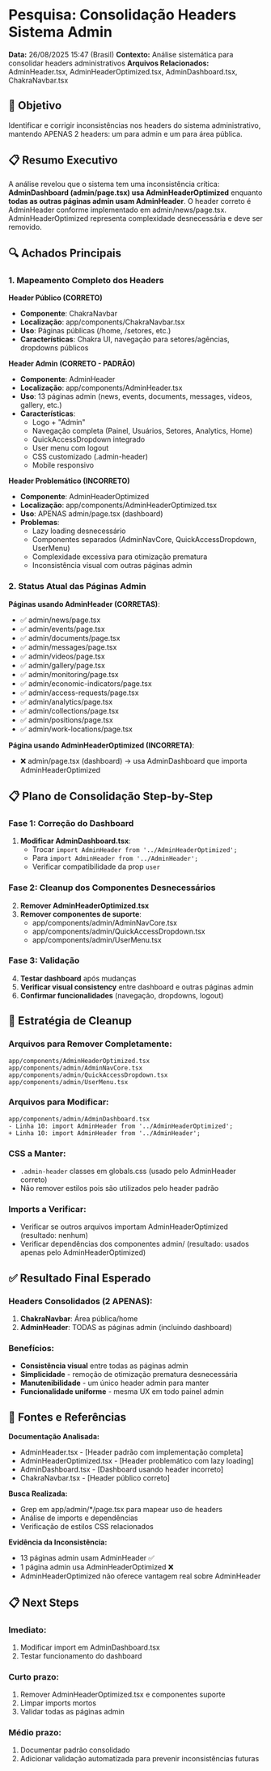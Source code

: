 # Pesquisa: Consolidação Headers Sistema Admin

**Data:** 26/08/2025 15:47 (Brasil)
**Contexto:** Análise sistemática para consolidar headers administrativos
**Arquivos Relacionados:** AdminHeader.tsx, AdminHeaderOptimized.tsx, AdminDashboard.tsx, ChakraNavbar.tsx

## 🎯 Objetivo
Identificar e corrigir inconsistências nos headers do sistema administrativo, mantendo APENAS 2 headers: um para admin e um para área pública.

## 📋 Resumo Executivo
A análise revelou que o sistema tem uma inconsistência crítica: **AdminDashboard (admin/page.tsx) usa AdminHeaderOptimized** enquanto **todas as outras páginas admin usam AdminHeader**. O header correto é AdminHeader conforme implementado em admin/news/page.tsx. AdminHeaderOptimized representa complexidade desnecessária e deve ser removido.

## 🔍 Achados Principais

### 1. Mapeamento Completo dos Headers

**Header Público (CORRETO)**
- **Componente**: ChakraNavbar
- **Localização**: app/components/ChakraNavbar.tsx
- **Uso**: Páginas públicas (/home, /setores, etc.)
- **Características**: Chakra UI, navegação para setores/agências, dropdowns públicos

**Header Admin (CORRETO - PADRÃO)**
- **Componente**: AdminHeader 
- **Localização**: app/components/AdminHeader.tsx
- **Uso**: 13 páginas admin (news, events, documents, messages, videos, gallery, etc.)
- **Características**: 
  - Logo + "Admin"
  - Navegação completa (Painel, Usuários, Setores, Analytics, Home)
  - QuickAccessDropdown integrado
  - User menu com logout
  - CSS customizado (.admin-header)
  - Mobile responsivo

**Header Problemático (INCORRETO)**
- **Componente**: AdminHeaderOptimized
- **Localização**: app/components/AdminHeaderOptimized.tsx
- **Uso**: APENAS admin/page.tsx (dashboard)
- **Problemas**:
  - Lazy loading desnecessário
  - Componentes separados (AdminNavCore, QuickAccessDropdown, UserMenu)  
  - Complexidade excessiva para otimização prematura
  - Inconsistência visual com outras páginas admin

### 2. Status Atual das Páginas Admin

**Páginas usando AdminHeader (CORRETAS)**:
- ✅ admin/news/page.tsx
- ✅ admin/events/page.tsx  
- ✅ admin/documents/page.tsx
- ✅ admin/messages/page.tsx
- ✅ admin/videos/page.tsx
- ✅ admin/gallery/page.tsx
- ✅ admin/monitoring/page.tsx
- ✅ admin/economic-indicators/page.tsx
- ✅ admin/access-requests/page.tsx
- ✅ admin/analytics/page.tsx
- ✅ admin/collections/page.tsx
- ✅ admin/positions/page.tsx
- ✅ admin/work-locations/page.tsx

**Página usando AdminHeaderOptimized (INCORRETA)**:
- ❌ admin/page.tsx (dashboard) → usa AdminDashboard que importa AdminHeaderOptimized

## 📋 Plano de Consolidação Step-by-Step

### Fase 1: Correção do Dashboard
1. **Modificar AdminDashboard.tsx**:
   - Trocar `import AdminHeader from '../AdminHeaderOptimized';`
   - Para `import AdminHeader from '../AdminHeader';`
   - Verificar compatibilidade da prop `user`

### Fase 2: Cleanup dos Componentes Desnecessários
2. **Remover AdminHeaderOptimized.tsx**
3. **Remover componentes de suporte**:
   - app/components/admin/AdminNavCore.tsx
   - app/components/admin/QuickAccessDropdown.tsx  
   - app/components/admin/UserMenu.tsx

### Fase 3: Validação
4. **Testar dashboard** após mudanças
5. **Verificar visual consistency** entre dashboard e outras páginas admin
6. **Confirmar funcionalidades** (navegação, dropdowns, logout)

## 🧹 Estratégia de Cleanup

### Arquivos para Remover Completamente:
```
app/components/AdminHeaderOptimized.tsx
app/components/admin/AdminNavCore.tsx
app/components/admin/QuickAccessDropdown.tsx
app/components/admin/UserMenu.tsx
```

### Arquivos para Modificar:
```
app/components/admin/AdminDashboard.tsx
- Linha 10: import AdminHeader from '../AdminHeaderOptimized';
+ Linha 10: import AdminHeader from '../AdminHeader';
```

### CSS a Manter:
- `.admin-header` classes em globals.css (usado pelo AdminHeader correto)
- Não remover estilos pois são utilizados pelo header padrão

### Imports a Verificar:
- Verificar se outros arquivos importam AdminHeaderOptimized (resultado: nenhum)
- Verificar dependências dos componentes admin/ (resultado: usados apenas pelo AdminHeaderOptimized)

## ✅ Resultado Final Esperado

### Headers Consolidados (2 APENAS):
1. **ChakraNavbar**: Área pública/home
2. **AdminHeader**: TODAS as páginas admin (incluindo dashboard)

### Benefícios:
- **Consistência visual** entre todas as páginas admin
- **Simplicidade** - remoção de otimização prematura desnecessária  
- **Manutenibilidade** - um único header admin para manter
- **Funcionalidade uniforme** - mesma UX em todo painel admin

## 🔗 Fontes e Referências

**Documentação Analisada:**
- AdminHeader.tsx - [Header padrão com implementação completa]
- AdminHeaderOptimized.tsx - [Header problemático com lazy loading]
- AdminDashboard.tsx - [Dashboard usando header incorreto]
- ChakraNavbar.tsx - [Header público correto]

**Busca Realizada:**
- Grep em app/admin/*‌/page.tsx para mapear uso de headers
- Análise de imports e dependências
- Verificação de estilos CSS relacionados

**Evidência da Inconsistência:**
- 13 páginas admin usam AdminHeader ✅  
- 1 página admin usa AdminHeaderOptimized ❌
- AdminHeaderOptimized não oferece vantagem real sobre AdminHeader

## 📋 Next Steps

### Imediato:
1. Modificar import em AdminDashboard.tsx
2. Testar funcionamento do dashboard

### Curto prazo: 
1. Remover AdminHeaderOptimized.tsx e componentes suporte
2. Limpar imports mortos
3. Validar todas as páginas admin

### Médio prazo:
1. Documentar padrão consolidado
2. Adicionar validação automatizada para prevenir inconsistências futuras